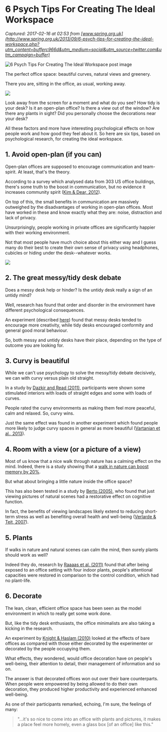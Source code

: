 # 6 Psych Tips For Creating The Ideal Workspace

_Captured: 2017-02-16 at 02:53 from [www.spring.org.uk](http://www.spring.org.uk/2013/09/6-psych-tips-for-creating-the-ideal-workspace.php?utm_content=bufferc966d&utm_medium=social&utm_source=twitter.com&utm_campaign=buffer)_

![6 Psych Tips For Creating The Ideal Workspace post image](http://www.spring.org.uk/images/boring_office.jpg)

The perfect office space: beautiful curves, natural views and greenery.

There you are, sitting in the office, as usual, working away.

![](http://www.spring.org.uk/images/anx-plan.png)

Look away from the screen for a moment and what do you see? How tidy is your desk? Is it an open-plan office? Is there a view out of the window? Are there any plants in sight? Did you personally choose the decorations near your desk?

All these factors and more have interesting psychological effects on how people work and how good they feel about it. So here are six tips, based on psychological research, for creating the ideal workspace.

## 1\. Avoid open-plan (if you can)

Open-plan offices are supposed to encourage communication and team-spirit. At least, that's the theory.

According to a survey which analysed data from 303 US office buildings, there's some truth to the boost in communication, but no evidence it increases community spirit ([Kim & Dear, 2012](http://dx.doi.org/10.1016/j.jenvp.2013.06.007)).

On top of this, the small benefits in communication are massively outweighed by the disadvantages of working in open-plan offices. Most have worked in these and know exactly what they are: noise, distraction and lack of privacy.

Unsurprisingly, people working in private offices are significantly happier with their working environment.

Not that most people have much choice about this either way and I guess many do their best to create their own sense of privacy using headphones, cubicles or hiding under the desk--whatever works.

![](http://www.spring.org.uk/images/spark.png)

## 2\. The great messy/tidy desk debate

Does a messy desk help or hinder? Is the untidy desk really a sign of an untidy mind?

Well, research has found that order and disorder in the environment have different psychological consequences.

An experiment (described [here](http://www.spring.org.uk/2013/08/tidy-or-messy-desk-which-is-best-for-the-mind.php)) found that messy desks tended to encourage more creativity, while tidy desks encouraged conformity and general good moral behaviour.

So, both messy and untidy desks have their place, depending on the type of outcome you are looking for.

## 3\. Curvy is beautiful

While we can't use psychology to solve the messy/tidy debate decisively, we can with curvy versus plain old straight.

In a study by [Dazkir and Read (2011)](http://dx.doi.org/10.1177/0013916511402063), participants were shown some stimulated interiors with loads of straight edges and some with loads of curves.

People rated the curvy environments as making them feel more peaceful, calm and relaxed. So, curvy wins.

Just the same effect was found in another experiment which found people more likely to judge curvy spaces in general as more beautiful ([Vartanian et al., 2013](http://dx.doi.org/10.1073/pnas.1301227110)).

## 4\. Room with a view (or a picture of a view)

Most of us know that a nice walk through nature has a calming effect on the mind. Indeed, there is a study showing that a [walk in nature can boost memory by 20%](http://www.spring.org.uk/2009/01/memory-improved-20-by-nature-walk.php).

But what about bringing a little nature inside the office space?

This has also been tested in a study by [Berto (2005)](http://dx.doi.org/10.1016/j.jenvp.2005.07.001), who found that just viewing pictures of natural scenes had a restorative effect on cognitive function.

In fact, the benefits of viewing landscapes likely extend to reducing short-term stress as well as benefiting overall health and well-being ([Verlarde & Teit, 2007](http://dx.doi.org/10.1016/j.ufug.2007.07.001)).

## 5\. Plants

If walks in nature and natural scenes can calm the mind, then surely plants should work as well?

Indeed they do, research by [Raaaas et al. (2011)](http://dx.doi.org/10.1016/j.jenvp.2010.11.005) found that after being exposed to an office setting with four indoor plants, people's attentional capacities were restored in comparison to the control condition, which had no plant-life.

## 6\. Decorate

The lean, clean, efficient office space has been seen as the model environment in which to really get some work done.

But, like the tidy desk enthusiasts, the office minimalists are also taking a kicking in the research.

An experiment by [Knight & Haslam (2010)](http://dx.doi.org/10.1037/a0019292) looked at the effects of bare offices as compared with those either decorated by the experimenter or decorated by the people occupying them.

What effects, they wondered, would office decoration have on people's well-being, their attention to detail, their management of information and so on.

The answer is that decorated offices won out over their bare counterparts. When people were empowered by being allowed to do their own decoration, they produced higher productivity and experienced enhanced well-being.

As one of their participants remarked, echoing, I'm sure, the feelings of many:

> "…it's so nice to come into an office with plants and pictures, it makes a place feel more homely, even a glass box [of an office] like this."
